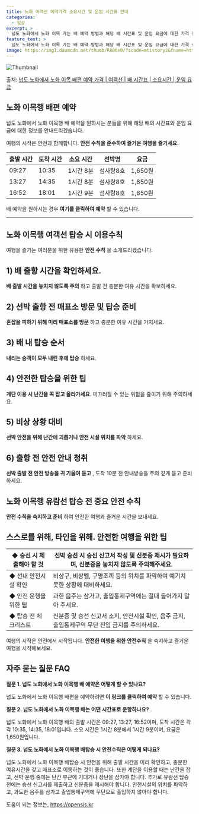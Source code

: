 ```yaml
---
title: 노화 여객선 예약가격 소요시간 및 운임 시간표 안내
categories:
  - 일상
excerpt: >
  넙도 노화에서 노화 이목 가는 배 예약 방법과 해당 배 시간표 및 운임 요금에 대한 가격 정보를 안내 드리겠습니다. 안전하고 재밋는 노화 이목행 여행을 위해 아래 정보 참고하시기 바랍니다. 노화 이목행 배편 예약하기 👈 클릭넙도 노화에서 노화 이목행 배 시간표출발 시간도착 시간소요 시간선박명요금09:2710:351시간 8분섬사랑8호1,650원13:2714:351시간 8분섬사랑8호1,650원16:5218:011시간 9분섬사랑8호1,650원노화 이목행 배편 예약하기 👈 클릭넙도 노화에서 노화 이목행 여객선 탑승 시 이용수칙해양 여행을 즐기는 여러분들을 위한 유용한 안전 수칙을 소개합니다. 중요한 내용: 안전 수칙을 준수하여 즐거운 여행을 즐기세요. 1) 배 출항 시간을 확인하세요. 배 출발 시간을 놓치지 않..
feature_text: >
  넙도 노화에서 노화 이목 가는 배 예약 방법과 해당 배 시간표 및 운임 요금에 대한 가격 정보를 안내 드리겠습니다. 안전하고 재밋는 노화 이목행 여행을 위해 아래 정보 참고하시기 바랍니다. 노화 이목행 배편 예약하기 👈 클릭넙도 노화에서 노화 이목행 배 시간표출발 시간도착 시간소요 시간선박명요금09:2710:351시간 8분섬사랑8호1,650원13:2714:351시간 8분섬사랑8호1,650원16:5218:011시간 9분섬사랑8호1,650원노화 이목행 배편 예약하기 👈 클릭넙도 노화에서 노화 이목행 여객선 탑승 시 이용수칙해양 여행을 즐기는 여러분들을 위한 유용한 안전 수칙을 소개합니다. 중요한 내용: 안전 수칙을 준수하여 즐거운 여행을 즐기세요. 1) 배 출항 시간을 확인하세요. 배 출발 시간을 놓치지 않..
image: https://img1.daumcdn.net/thumb/R800x0/?scode=mtistory2&fname=https%3A%2F%2Fblog.kakaocdn.net%2Fdn%2FdiB0i5%2FbtsHBp5Jx8n%2FBITvjRBjZNgx1rrcTnxzBk%2Fimg.webp
---
```


![Thumbnail](https://img1.daumcdn.net/thumb/R800x0/?scode=mtistory2&fname=https%3A%2F%2Fblog.kakaocdn.net%2Fdn%2FdiB0i5%2FbtsHBp5Jx8n%2FBITvjRBjZNgx1rrcTnxzBk%2Fimg.webp)

<p>출처: <a href="https://opensis.kr/entry/%EB%84%99%EB%8F%84-%EB%85%B8%ED%99%94%EC%97%90%EC%84%9C-%EB%85%B8%ED%99%94-%EC%9D%B4%EB%AA%A9-%EB%B0%B0%ED%8E%B8-%EC%98%88%EC%95%BD-%EA%B0%80%EA%B2%A9-%EC%97%AC%EA%B0%9D%EC%84%A0-%EB%B0%B0-%EC%8B%9C%EA%B0%84%ED%91%9C-%EC%86%8C%EC%9A%94%EC%8B%9C%EA%B0%84-%EC%9A%B4%EC%9E%84-%EC%9A%94%EA%B8%88" rel="dofollow">넙도 노화에서 노화 이목 배편 예약 가격 | 여객선 | 배 시간표 | 소요시간 | 운임 요금</a> </p>

## 노화 이목행 배편 예약

넙도 노화에서 노화 이목행 배 예약을 원하시는 분들을 위해 해당 배의 시간표와 운임 요금에 대한 정보를 안내드리겠습니다.

여행의 시작은 안전과 함께합니다. **안전 수칙을 준수하여 즐거운 여행을 즐기세요.**

**출발 시간** | **도착 시간** | **소요 시간** | **선박명** | **요금**  
---|---|---|---|---  
09:27 | 10:35 | 1시간 8분 | 섬사랑8호 | 1,650원  
13:27 | 14:35 | 1시간 8분 | 섬사랑8호 | 1,650원  
16:52 | 18:01 | 1시간 9분 | 섬사랑8호 | 1,650원  
  
배 예약을 원하시는 경우 **여기를 클릭하여 예약** 할 수 있습니다.

* * *

## 노화 이목행 여객선 탑승 시 이용수칙

여행을 즐기는 여러분을 위한 유용한 **안전 수칙** 을 소개드리겠습니다.



## 1) 배 출항 시간을 확인하세요.

**배 출발 시간을 놓치지 않도록 주의** 하고 출발 전 충분한 여유 시간을 확보하세요.

## 2) 선박 출항 전 매표소 방문 및 탑승 준비

**혼잡을 피하기 위해 미리 매표소를 방문** 하고 충분한 여유 시간을 가지세요.

## 3) 배 내 탑승 순서

**내리는 승객이 모두 내린 후에 탑승** 하세요.

## 4) 안전한 탑승을 위한 팁

**계단 이용 시 난간을 꼭 잡고 올라가세요**. 미끄러질 수 있는 위험을 줄이기 위해 주의하세요.

## 5) 비상 상황 대비

**선박 안전을 위해 난간에 괴롭거나 안전 시설 위치를 파악** 하세요.

## 6) 출항 전 안전 안내 청취

**선박 출발 전 안전 방송을 귀 기울여 듣고** , 도착 10분 전 안내방송을 주의 깊게 듣고 준비하세요.



## 노화 이목행 유람선 탑승 전 중요 안전 수칙

**안전 수칙을 숙지하고 준비** 하여 안전한 여행과 즐거운 시간을 보내세요.

## 스스로를 위해, 타인을 위해. 안전한 여행을 위한 팁



◆ 승선 시 제출해야 할 것 | 선박 승선 시 승선 신고서 작성 및 신분증 제시가 필요하며, 신분증을 놓치지 않도록 주의해주세요.  
---|---  
◆ 선내 안전시설 확인 | 비상구, 비상벨, 구명조끼 등의 위치를 파악하여 예기치 못한 상황에 대비하세요.  
◆ 안전 운행을 위한 팁 | 과한 음주는 삼가고, 출입통제구역에는 절대 들어가지 말아 주세요.  
◆ 탑승 전 체크리스트 | 신분증 및 승선 신고서 소지, 안전시설 확인, 음주 금지, 출입통제구역 무단 진입 금지를 주의하세요.  
  
여행의 시작은 안전에서 시작됩니다. **안전한 여행을 위한 안전수칙** 을 숙지하고 즐거운 여행을 시작해보세요.



## 자주 묻는 질문 FAQ



**질문 1. 넙도 노화에서 노화 이목행 배 예약은 어떻게 할 수 있나요?**

넙도 노화에서 노화 이목행 배편을 예약하려면 **이 링크를 클릭하여 예약** 할 수 있습니다.

**질문 2. 넙도 노화에서 노화 이목행 배는 어떤 시간표로 운항하나요?**

넙도 노화에서 노화 이목행 배의 출발 시간은 09:27, 13:27, 16:52이며, 도착 시간은 각각 10:35, 14:35,
18:01입니다. 소요 시간은 1시간 8분에서 1시간 9분이며, 요금은 1,650원입니다.

**질문 3. 넙도 노화에서 노화 이목행 배탑승 시 안전수칙은 어떻게 되나요?**

넙도 노화에서 노화 이목행 배탑승 시 안전을 위해 출발 시간을 미리 확인하고, 충분한 여유시간을 갖고 매표소로 이동하는 것이 좋습니다. 또한
계단을 이용할 때는 난간을 잡고, 선박 운행 중에는 난간 부근에 기대거나 장난을 삼가야 합니다. 추가로 유람선 탑승 전에는 승선 신고서를
제출하고 신분증을 제시해야 합니다. 안전시설의 위치를 파악하고, 과도한 음주를 삼가고 출입통제구역에 무단으로 출입하지 않아야 합니다.

 

도움이 되는 정보는, <a href="https://opensis.kr" rel="dofollow">https://opensis.kr</a>


